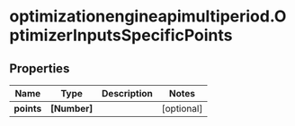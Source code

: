 # optimizationengineapimultiperiod.OptimizerInputsSpecificPoints

## Properties

Name | Type | Description | Notes
------------ | ------------- | ------------- | -------------
**points** | **[Number]** |  | [optional] 


